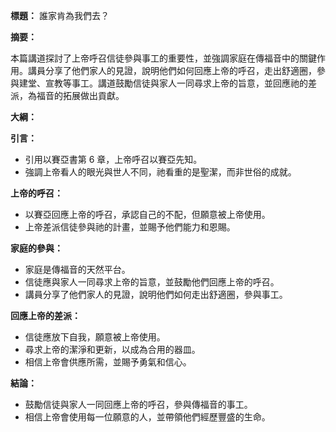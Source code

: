 **標題：** 誰家肯為我們去？

**摘要：**

本篇講道探討了上帝呼召信徒參與事工的重要性，並強調家庭在傳福音中的關鍵作用。講員分享了他們家人的見證，說明他們如何回應上帝的呼召，走出舒適圈，參與建堂、宣教等事工。講道鼓勵信徒與家人一同尋求上帝的旨意，並回應祂的差派，為福音的拓展做出貢獻。

**大綱：**

**引言：**
* 引用以賽亞書第 6 章，上帝呼召以賽亞先知。
* 強調上帝看人的眼光與世人不同，祂看重的是聖潔，而非世俗的成就。

**上帝的呼召：**
* 以賽亞回應上帝的呼召，承認自己的不配，但願意被上帝使用。
* 上帝差派信徒參與祂的計畫，並賜予他們能力和恩賜。

**家庭的參與：**
* 家庭是傳福音的天然平台。
* 信徒應與家人一同尋求上帝的旨意，並鼓勵他們回應上帝的呼召。
* 講員分享了他們家人的見證，說明他們如何走出舒適圈，參與事工。

**回應上帝的差派：**
* 信徒應放下自我，願意被上帝使用。
* 尋求上帝的潔淨和更新，以成為合用的器皿。
* 相信上帝會供應所需，並賜予勇氣和信心。

**結論：**
* 鼓勵信徒與家人一同回應上帝的呼召，參與傳福音的事工。
* 相信上帝會使用每一位願意的人，並帶領他們經歷豐盛的生命。
